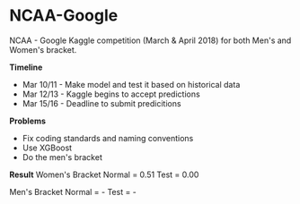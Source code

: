 # NCAA-Google

NCAA - Google Kaggle competition (March &amp; April 2018) for both Men's and Women's bracket.

**Timeline**
- Mar 10/11 - Make model and test it based on historical data
- Mar 12/13 - Kaggle begins to accept predictions
- Mar 15/16 - Deadline to submit predicitions

**Problems**
- Fix coding standards and naming conventions
- Use XGBoost
- Do the men's bracket

**Result**
Women's Bracket
Normal = 0.51
Test = 0.00

Men's Bracket
Normal = -
Test = -
